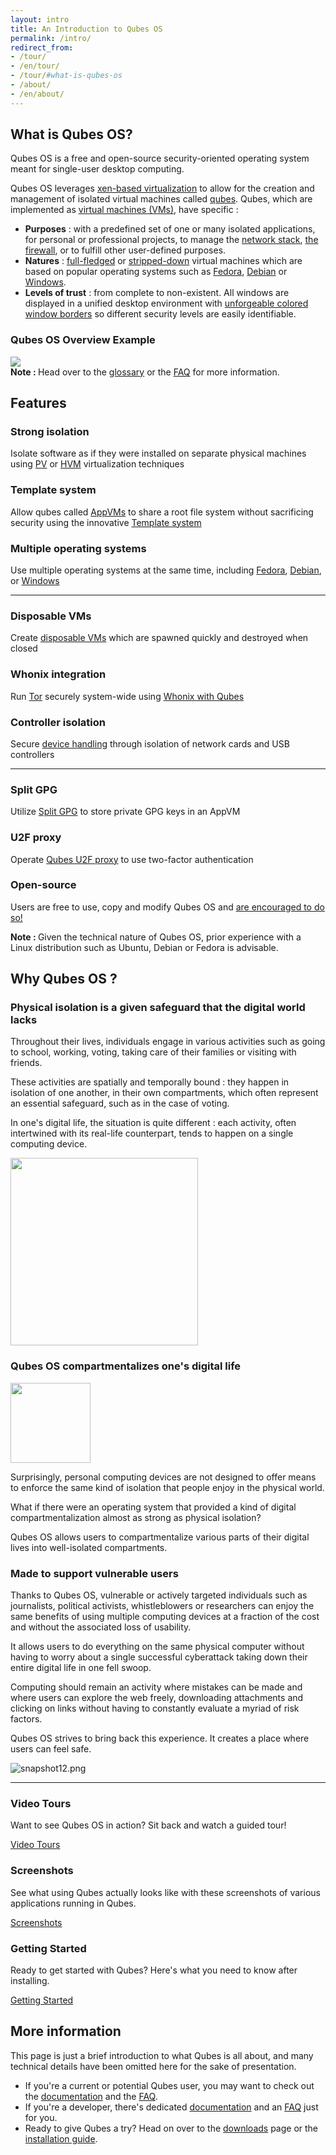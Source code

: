 ```yaml
---
layout: intro
title: An Introduction to Qubes OS
permalink: /intro/
redirect_from:
- /tour/
- /en/tour/
- /tour/#what-is-qubes-os
- /about/
- /en/about/
---
```


What is Qubes OS?
-----------------

  <div class="row">
      <div class="col-lg-3 col-md-3 text-left">
          <p>Qubes OS is a free and open-source security-oriented operating system meant for single-user desktop computing.</p> 
          <p>Qubes OS leverages <a href="https://wiki.xen.org/wiki/Xen_Project_Software_Overview">xen-based virtualization</a> to allow for the creation and management of isolated virtual machines called <a href="/doc/glossary#qube">qubes</a>. 
          Qubes, which are implemented as <a href="/doc/glossary#vm">virtual machines (VMs)</a>, have specific :</p>
          <ul>
            <li><b>Purposes</b> : with a predefined set of one or many isolated applications, for personal or professional projects, to manage the <a href="/doc/networking/">network stack</a>, <a href="/doc/firewall/">the firewall</a>, or to fulfill other user-defined purposes.</li>
            <li><b>Natures</b> : <a href="/doc/standalone-and-hvm/">full-fledged</a> or <a href="/getting-started/#appvms-qubes-and-templatevms">stripped-down</a> virtual machines which are based on popular operating systems such as <a href="/doc/templates/fedora">Fedora</a>, <a href="/doc/templates/debian">Debian</a> or <a href="/doc/windows/">Windows</a>.</li>
            <li><b>Levels of trust</b> : from complete to non-existent. All windows are displayed in a unified desktop environment with <a href="https://www.qubes-os.org/getting-started/">unforgeable colored window borders</a> so different security levels are easily identifiable.</li>
          </ul>
      </div>
      <div class="col-lg-9 col-md-9">
        <h3 class="text-center add-bottom">Qubes OS Overview Example</h3>
        <img src="/attachment/site/qubesosdiagram.png" class="center-block">
      </div>
  </div>

<div class="alert alert-info" role="alert">
    <i class="fa fa-question-circle"></i>
    <b>Note : </b> Head over to the <a href="/doc/glossary/">glossary</a> or the <a href="/faq">FAQ</a> for more information.  
</div>

<h2>Features</h2>

  <div class="row more-bottom">
    <div class="col-lg-4 col-md-4 col-xs-12">
      <h3>Strong isolation</h3>
      <p>Isolate software as if they were installed on separate physical machines using <a href="/doc/glossary/#pv">PV</a> or <a href="/doc/glossary/#hvm">HVM</a> virtualization techniques</p>
    </div>
    <div class="col-lg-4 col-md-4 col-xs-12">
      <h3>Template system</h3>
      <p> Allow qubes called <a href="/getting-started/#appvms-qubes-and-templatevms">AppVMs</a> to share a root file system without sacrificing security using the innovative <a href="/doc/templates/">Template system</a></p>
    </div>
    <div class="col-lg-4 col-md-4 col-xs-12">
      <h3>Multiple operating systems</h3>
      <p> Use multiple operating systems at the same time, including <a href="/doc/templates/fedora">Fedora</a>, <a href="/doc/templates/debian">Debian</a>, or <a href="/doc/windows/">Windows</a></p>
    </div>
  </div>

  <hr class="add-top more-bottom">
  <div class="row more-bottom">
    <div class="col-lg-4 col-md-4 col-xs-12">
      <h3>Disposable VMs</h3>
      <p>Create <a href="/doc/disposablevm/">disposable VMs</a> which are spawned quickly and destroyed when closed</p>
    </div>
    <div class="col-lg-4 col-md-4 col-xs-12">
      <h3>Whonix integration</h3>
      <p> Run <a href="https://www.torproject.org/">Tor</a> securely system-wide using <a href="/doc/whonix/">Whonix with Qubes</a></p>
    </div>
    <div class="col-lg-4 col-md-4 col-xs-12">
      <h3>Controller isolation</h3>
      <p>Secure <a href="/doc/device-handling/">device handling</a> through isolation of network cards and USB controllers</p>
    </div>
  </div>

  <hr class="add-top more-bottom">
  <div class="row more-bottom">
    <div class="col-lg-4 col-md-4 col-xs-12">
      <h3>Split GPG</h3>
      <p>Utilize <a href="/doc/split-gpg/">Split GPG</a> to store private GPG keys in an AppVM</p>
    </div>
    <div class="col-lg-4 col-md-4 col-xs-12">
      <h3>U2F proxy</h3>
      <p>Operate <a href="/doc/u2f-proxy/">Qubes U2F proxy</a> to use two-factor authentication</p>
    </div>
    <div class="col-lg-4 col-md-4 col-xs-12">
      <h3>Open-source</h3>
      <p>Users are free to use, copy and modify Qubes OS and <a href="/doc/contributing/">are encouraged to do so!</a></p>
    </div>
  </div>

<div class="alert alert-info" role="alert">
    <i class="fa fa-question-circle"></i>
    <b>Note : </b> Given the technical nature of Qubes OS, prior experience with a Linux distribution such as Ubuntu, Debian or Fedora is advisable.
</div>


Why Qubes OS ?
--------------

<h3>Physical isolation is a given safeguard that the digital world lacks</h3>

  <div class="row">
      <div class="col-lg-6 col-md-6 text-left">
        <p>Throughout their lives, individuals engage in various activities such as going to school, working, voting, taking care of their families or visiting with friends. </p> 
        <p>These activities are spatially and temporally bound : they happen in isolation of one another, in their own compartments, which often represent an essential safeguard, such as in the case of voting.</p> 
        <p>In one's digital life, the situation is quite different : each activity, often intertwined with its real-life counterpart, tends to happen on a single computing device.</p>
      </div>
      <div class="col-lg-6 col-md-6">
        <img src="/attachment/wiki/GettingStarted/r2b1-qubes-manager-2.png" height="300" class="center-block">
      </div>
  </div>

<h3>Qubes OS compartmentalizes one's digital life</h3>

 <div class="row">
      <div class="col-lg-3 col-md-3">
        <img src="/attachment/icons/128x128/apps/qubes-logo-icon.png" height="128" class="center-block">
      </div>
      <div class="col-lg-9 col-md-9 text-left">
        <p> Surprisingly, personal computing devices are not designed to offer means to enforce the same kind of isolation that people enjoy in the physical world.</p>
        <p>What if there were an operating system that provided a kind of digital compartmentalization almost as strong as physical isolation?</p> 
        <p>Qubes OS allows users to compartmentalize various parts of their digital lives into well-isolated compartments.</p> 
      </div>
  </div>

<h3>Made to support vulnerable users</h3>

 <div class="row">
    <div class="col-lg-12 col-md-12 text-left">
        <p>Thanks to Qubes OS, vulnerable or actively targeted individuals such as journalists, political activists, whistleblowers or researchers can enjoy the same benefits of using multiple computing devices at a fraction of the cost and without the associated loss of usability.</p>
        <p> It allows users to do everything on the same physical computer without having to worry about a single successful cyberattack taking down their entire digital life in one fell swoop.</p>
        <p>Computing should remain an activity where mistakes can be made and where users can explore the web freely, downloading attachments and clicking on links without having to constantly evaluate a myriad of risk factors.</p> 
        <p>Qubes OS strives to bring back this experience. It creates a place where users can feel safe.</p>
    </div>
 </div>

 <p><img src="/attachment/wiki/GettingStarted/snapshot12.png" alt="snapshot12.png"/></p>

<hr class="add-top more-bottom">
  <div class="row more-bottom">
    <div class="col-lg-4 col-md-4 col-xs-12">
      <h3>Video Tours</h3>
      <p>Want to see Qubes OS in action? Sit back and watch a guided tour!</p>
      <a href="/video-tours/" class="btn btn-primary">
        <i class="fa fa-play-circle"></i> Video Tours
      </a>
    </div>
    <div class="col-lg-4 col-md-4 col-xs-12">
      <h3>Screenshots</h3>
      <p>See what using Qubes actually looks like with these screenshots of various applications running in Qubes.</p>
      <a href="/screenshots/" class="btn btn-primary">
        <i class="fa fa-picture-o"></i> Screenshots
      </a>
    </div>
    <div class="col-lg-4 col-md-4 col-xs-12">
      <h3>Getting Started</h3>
      <p>Ready to get started with Qubes? Here's what you need to know after installing.</p>
      <a href="/getting-started/" class="btn btn-primary">
        <i class="fa fa-cubes"></i> Getting Started
      </a>
    </div>
  </div>


More information
----------------

This page is just a brief introduction to what Qubes is all about, and many
technical details have been omitted here for the sake of presentation.

 * If you're a current or potential Qubes user, you may want to check out the
   [documentation][doc] and the [FAQ][user-faq].
 * If you're a developer, there's dedicated [documentation][system-doc]
   and an [FAQ][devel-faq] just for you.
 * Ready to give Qubes a try? Head on over to the [downloads] page or the [installation guide].


[disposable qube]: /doc/disposablevm/
[networking]: /doc/networking/
[firewalls]: /doc/firewall/
[USB]: /doc/usb/
[file]: /doc/copying-files/
[clipboard]: /doc/copy-paste/
[Template]: /doc/templates/
[Qubes-Whonix]: /doc/whonix/
[Whonix]: https://www.whonix.org/
[Tor]: https://www.torproject.org/
[Anti Evil Maid]: /doc/anti-evil-maid/
[Tails]: https://tails.boum.org/
[Xen]: https://www.xenproject.org
[paper-compart]: https://invisiblethingslab.com/resources/2014/Software_compartmentalization_vs_physical_separation.pdf
[doc]: /doc/
[user-faq]: /faq/#users
[system-doc]: /doc/system-doc/
[devel-faq]: /faq/#developers
[downloads]: /downloads/
[getting started]: /getting-started/
[installation guide]: /doc/installation-guide/

